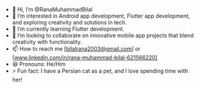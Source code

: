 - 👋 Hi, I’m @RanaMuhammadBilal
- 👀 I’m interested in Android app development, Flutter app development, and exploring creativity and solutions in tech.
- 🌱 I’m currently learning Flutter development.
- 💞️ I’m looking to collaborate on innovative mobile app projects that blend creativity with functionality.
- 📫 How to reach me [bilalrana2003@gmail.com] or [www.linkedin.com/in/rana-muhammad-bilal-621566220]
- 😄 Pronouns: He/Him
- ⚡ Fun fact: I have a Persian cat as a pet, and I love spending time with her!

<!---
RanaMuhammadBilal/RanaMuhammadBilal is a ✨ special ✨ repository because its `README.md` (this file) appears on your GitHub profile.
You can click the Preview link to take a look at your changes.
--->
